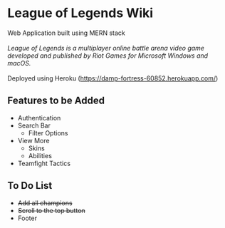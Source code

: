 # League of Legends Wiki
Web Application built using MERN stack
<br/> <br/>
*League of Legends is a multiplayer online battle arena video game developed and published by Riot Games for Microsoft Windows and macOS.*
<br/> <br/>
Deployed using Heroku (https://damp-fortress-60852.herokuapp.com/)
## Features to be Added
- Authentication
- Search Bar
  - Filter Options
- View More
  - Skins
  - Abilities 
- Teamfight Tactics


## To Do List
- <s>Add all champions</s>
- <s>Scroll to the top button</s>
- Footer

